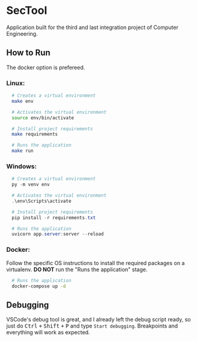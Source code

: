 # SecTool

Application built for the third and last integration project of Computer Engineering.

## How to Run

The docker option is prefereed.

### Linux:

```sh
  # Creates a virtual environment
  make env

  # Activates the virtual environment
  source env/bin/activate

  # Install project requirements
  make requirements

  # Runs the application
  make run
```

### Windows:

```ps1
  # Creates a virtual environment
  py -m venv env

  # Activates the virtual environment
  .\env\Scripts\activate

  # Install project requirements
  pip install -r requirements.txt

  # Runs the application
  uvicorn app.server:server --reload
```

### Docker:

Follow the specific OS instructions to install the required packages on a virtualenv. **DO NOT** run the "Runs the application" stage.

```sh
  # Runs the application
  docker-compose up -d
```

## Debugging

VSCode's debug tool is great, and I already left the debug script ready, so just do <kbd>Ctrl</kbd> <kbd>+</kbd> <kbd>Shift</kbd> <kbd>+</kbd> <kbd>P</kbd> and type `Start debugging`. Breakpoints and everything will work as expected.
